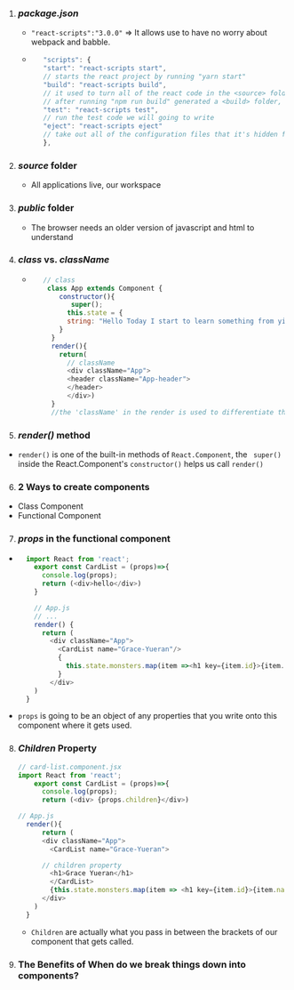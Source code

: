 1. ### *package.json*
   -  ```"react-scripts":"3.0.0"``` =>  It allows use to have no worry about webpack and babble.
   - ```javascript
        "scripts": {
        "start": "react-scripts start",
        // starts the react project by running "yarn start"
        "build": "react-scripts build",
        // it used to turn all of the react code in the <source> folder into that version the browser to understand and put it inside of this <public> folder,
        // after running "npm run build" generated a <build> folder, this is the place ready to be deployed and be displayed to the outside users.
        "test": "react-scripts test",
        // run the test code we will going to write
        "eject": "react-scripts eject"
        // take out all of the configuration files that it's hidden from us from Babble and webpack in case wwe will manage it ourselves.
        },
      ```
2. ### *source* folder
    - All applications live, our workspace
3. ### *public* folder
    - The browser needs an older version of javascript and html to understand

4. ### *class* vs. *className*
   - ```javascript
        // class
         class App extends Component {
            constructor(){
               super();
              this.state = {
              string: "Hello Today I start to learn something from yihua's teaching"
            }
          }
          render(){
            return(
              // className
              <div className="App">
              <header className="App-header">
              </header>
              </div>)
          }
          //the 'className' in the render is used to differentiate the class at the beginning
      ```
5. ### *render()* method
  - ```render()``` is one of the built-in methods of ```React.Component```, the ``` super()``` inside the React.Component's ```constructor()``` helps us call ```render()```

6. ### 2 Ways to create components
  - Class Component
  - Functional Component

7. ### *props* in the functional component
  - ```javascript
      import React from 'react';
        export const CardList = (props)=>{
          console.log(props);
          return (<div>hello</div>)
        }

        // App.js
        // ...
        render() {
          return (
            <div className="App">
              <CardList name="Grace-Yueran"/>
              {
                this.state.monsters.map(item =><h1 key={item.id}>{item.name}</h1>)
              }
            </div>
        )
      }
    ```
  - ```props``` is going to be an object of any properties that you write onto this component where it gets used.

8. ### *Children* Property
    ```javascript
    // card-list.component.jsx
    import React from 'react';
        export const CardList = (props)=>{
          console.log(props);
          return (<div> {props.children}</div>)

    // App.js
      render(){
          return (
          <div className="App">
            <CardList name="Grace-Yueran">

          // children property
            <h1>Grace Yueran</h1>
            </CardList>
            {this.state.monsters.map(item => <h1 key={item.id}>{item.name}</h1>) }
          </div>
        )
      }
    ```
   - ```Children``` are actually what you pass in between the brackets of our component that gets called.

9. ### The Benefits of When do we break things down into components?
